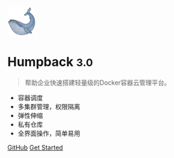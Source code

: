 ![logo](_media/logo.png)

# Humpback <small>3.0</small>

> 帮助企业快速搭建轻量级的Docker容器云管理平台。

* 容器调度
* 多集群管理，权限隔离
* 弹性伸缩
* 私有仓库
* 全界面操作，简单易用


[GitHub](https://github.com/humpback/humpback)
[Get Started](#Humpback)